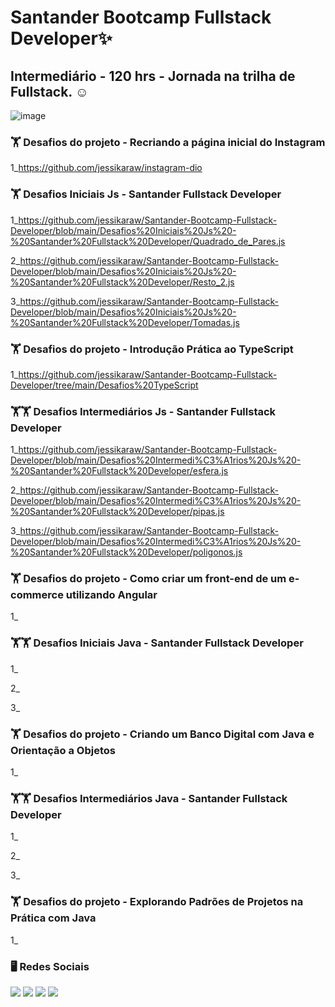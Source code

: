 # Santander Bootcamp Fullstack Developer✨
 ## Intermediário - 120 hrs - Jornada na trilha de Fullstack. ☺ 
 
 ![image](https://user-images.githubusercontent.com/93353985/182635008-d3490a20-83b5-4de6-be49-a59edab3e38c.png)

### 🏋️‍ Desafios do projeto - Recriando a página inicial do Instagram
1_https://github.com/jessikaraw/instagram-dio
  
### 🏋️‍ Desafios Iniciais Js - Santander Fullstack Developer
1_https://github.com/jessikaraw/Santander-Bootcamp-Fullstack-Developer/blob/main/Desafios%20Iniciais%20Js%20-%20Santander%20Fullstack%20Developer/Quadrado_de_Pares.js

2_https://github.com/jessikaraw/Santander-Bootcamp-Fullstack-Developer/blob/main/Desafios%20Iniciais%20Js%20-%20Santander%20Fullstack%20Developer/Resto_2.js

3_https://github.com/jessikaraw/Santander-Bootcamp-Fullstack-Developer/blob/main/Desafios%20Iniciais%20Js%20-%20Santander%20Fullstack%20Developer/Tomadas.js

### 🏋️‍ Desafios do projeto - Introdução Prática ao TypeScript
1_https://github.com/jessikaraw/Santander-Bootcamp-Fullstack-Developer/tree/main/Desafios%20TypeScript
  
### 🏋️‍🏋️‍ Desafios Intermediários Js - Santander Fullstack Developer
1_https://github.com/jessikaraw/Santander-Bootcamp-Fullstack-Developer/blob/main/Desafios%20Intermedi%C3%A1rios%20Js%20-%20Santander%20Fullstack%20Developer/esfera.js
  
2_https://github.com/jessikaraw/Santander-Bootcamp-Fullstack-Developer/blob/main/Desafios%20Intermedi%C3%A1rios%20Js%20-%20Santander%20Fullstack%20Developer/pipas.js

3_https://github.com/jessikaraw/Santander-Bootcamp-Fullstack-Developer/blob/main/Desafios%20Intermedi%C3%A1rios%20Js%20-%20Santander%20Fullstack%20Developer/poligonos.js

### 🏋️‍ Desafios do projeto - Como criar um front-end de um e-commerce utilizando Angular
1_

### 🏋️‍🏋️‍ Desafios Iniciais Java - Santander Fullstack Developer
1_ 
  
2_

3_

### 🏋️‍ Desafios do projeto - Criando um Banco Digital com Java e Orientação a Objetos
1_

### 🏋️‍🏋️‍ Desafios Intermediários Java - Santander Fullstack Developer
1_ 
  
2_

3_

### 🏋️‍ Desafios do projeto - Explorando Padrões de Projetos na Prática com Java
1_
  
### 🖥️ Redes Sociais
<div> 
 <a href="https://www.linkedin.com/in/jessika-oliveira/" target="_blank"><img src="https://img.shields.io/badge/-LinkedIn-%230077B5?style=for-the-badge&logo=linkedin&logoColor=white" target="_blank"></a> 
    <a href="https://spectacled-cheek-815.notion.site/Jessika-de-Oliveira-Ferreira-6cdd87fa550d4acbb9eb92804b6d8990" target="_blank"><img src="https://img.shields.io/badge/Notion-000000?style=for-the-badge&logo=notion&logoColor=white" target="_blank"></a> 
  <a href="https://instagram.com/jessikof_" target="_blank"><img src="https://img.shields.io/badge/-Instagram-%23E4405F?style=for-the-badge&logo=instagram&logoColor=white" target="_blank"></a>
  <a href = "mailto:jessika.o.ferreira@hotmail.com"><img src="https://img.shields.io/badge/-Gmail-%23333?style=for-the-badge&logo=gmail&logoColor=white" target="_blank"></a>
  
